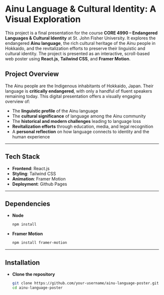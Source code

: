 # Ainu Language & Cultural Identity: A Visual Exploration

This project is a final presentation for the course **CORE 4990 – Endangered Languages & Cultural Identity** at St. John Fisher University. It explores the endangered **Ainu language**, the rich cultural heritage of the Ainu people in Hokkaido, and the revitalization efforts to preserve their linguistic and cultural identity. The project is presented as an interactive, scroll-based web poster using **React.js**, **Tailwind CSS**, and **Framer Motion**.

## Project Overview

The Ainu people are the Indigenous inhabitants of Hokkaido, Japan. Their language is **critically endangered**, with only a handful of fluent speakers remaining today. This digital presentation offers a visually engaging overview of:

- The **linguistic profile** of the Ainu language  
- The **cultural significance** of language among the Ainu community  
- The **historical and modern challenges** leading to language loss  
- **Revitalization efforts** through education, media, and legal recognition  
- A **personal reflection** on how language connects to identity and the human experience

---

## Tech Stack

- **Frontend**: React.js
- **Styling**: Tailwind CSS
- **Animation**: Framer Motion
- **Deployment**: Github Pages

---

## Dependencies
- **Node**
   ```bash
   npm install
- **Framer Motion**
   ```bash
   npm install framer-motion
   

---

## Installation

- **Clone the repository**
   ```bash
   git clone https://github.com/your-username/ainu-language-poster.git
   cd ainu-language-poster
   
